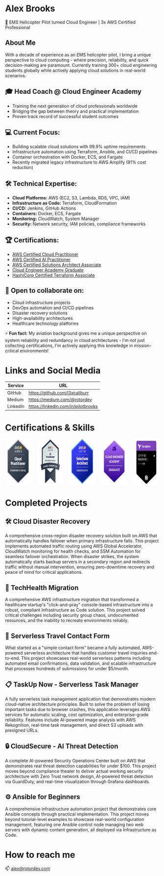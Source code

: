 # Alex Brooks
🚁 EMS Helicopter Pilot turned Cloud Engineer | 3x AWS Certified Professional

## About Me
With a decade of experience as an EMS helicopter pilot, I bring a unique perspective to cloud computing - where precision, reliability, and quick decision-making are paramount. Currently training 300+ cloud engineering students globally while actively applying cloud solutions in real-world scenarios.

## 🎓 Head Coach @ Cloud Engineer Academy
- Training the next generation of cloud professionals worldwide
- Bridging the gap between theory and practical implementation
- Proven track record of successful student outcomes

## 💻 Current Focus:
- Building scalable cloud solutions with 99.9% uptime requirements
- Infrastructure automation using Terraform, Ansible, and CI/CD pipelines
- Container orchestration with Docker, ECS, and Fargate
- Recently migrated legacy infrastructure to AWS Amplify (91% cost reduction)

## 🛠️ Technical Expertise:
- **Cloud Platforms:** AWS (EC2, S3, Lambda, RDS, VPC, IAM)
- **Infrastructure as Code:** Terraform, CloudFormation
- **CI/CD:** Jenkins, GitHub Actions
- **Containers:** Docker, ECS, Fargate
- **Monitoring:** CloudWatch, System Manager
- **Security:** Network security, IAM policies, compliance frameworks

## 🏆 Certifications:
- [AWS Certified Cloud Practitioner](https://www.credly.com/badges/92911053-8410-404e-ab8c-3a533077684f/public_url)
- [AWS Certified AI Practitioner](https://www.credly.com/badges/f009c9b8-26c7-4bb9-8980-0630385d0588/public_url)
- [AWS Certified Solutions Architect Associate](https://www.credly.com/badges/71b6f455-c361-43b5-82ad-7bb786afcfb5/public_url)
- [Cloud Engineer Academy Graduate](https://www.cloudengineeracademy.io/)
- [HashiCorp Certified Terraform Associate](https://www.credly.com/badges/c6d7360d-2c5b-49cc-bf11-28df0b8cc686/public_url)

## 🤝 Open to collaborate on:
- Cloud infrastructure projects
- DevOps automation and CI/CD pipelines
- Disaster recovery solutions
- High-availability architectures
- Healthcare technology platforms

⚡ **Fun fact:** My aviation background gives me a unique perspective on system reliability and redundancy in cloud architectures - I'm not just collecting certifications, I'm actively applying this knowledge in mission-critical environments!

# Links and Social Media

| Service  | URL                                 |
| -------- | ----------------------------------- |
| GitHub   | https://github.com/l3xcaliburr      |
| Medium   | https://medium.com/@rotordev        |
| LinkedIn | https://linkedin.com/in/pilotbrooks |

# Certifications & Skills

<div style="display: flex; align-items: center; gap: 20px;">
  <a href="https://www.credly.com/badges/92911053-8410-404e-ab8c-3a533077684f/public_url">
    <img src="https://github.com/l3xcaliburr/l3xcaliburr/raw/main/aws-certified-cloud-practitioner.png" width="150" height="150" alt="AWS Certified Cloud Practitioner">
  </a>
  <a href="https://www.credly.com/badges/f009c9b8-26c7-4bb9-8980-0630385d0588/public_url">
    <img src="https://github.com/l3xcaliburr/l3xcaliburr/raw/main/aws-certified-ai-practitioner-early-adopter.png" width="150" height="150" alt="AWS Certified AI Practitioner">
  </a>
  <a href="https://www.credly.com/badges/71b6f455-c361-43b5-82ad-7bb786afcfb5/public_url">
    <img src="https://github.com/l3xcaliburr/l3xcaliburr/raw/main/aws-certified-solutions-architect-associate.png" width="150" height="150" alt="AWS Certified Solutions Architect Associate">
  </a>
  <a href="https://www.cloudengineeracademy.io/">
    <img src="https://github.com/l3xcaliburr/l3xcaliburr/raw/main/academy-badge.png" width="150" height="150" alt="Cloud Engineer Academy Graduate">
  </a>
  <a href="https://www.credly.com/badges/c6d7360d-2c5b-49cc-bf11-28df0b8cc686/public_url">
    <img src="https://github.com/l3xcaliburr/l3xcaliburr/raw/main/hashicorp-certified-terraform-associate-003.png" width="150" height="150" alt="Hashicorp Certified Terraform Associate">
  </a>
</div>

# Completed Projects

## 🛠️ Cloud Disaster Recovery
A comprehensive cross-region disaster recovery solution built on AWS that automatically handles failover when primary infrastructure fails. This project implements automated traffic routing using AWS Global Accelerator, CloudWatch monitoring for health checks, and SSM Automation for seamless failover orchestration. When disaster strikes, the system automatically starts backup servers in a secondary region and redirects traffic without manual intervention, ensuring zero-downtime recovery and peace of mind for critical applications.

## 🚀 TechHealth Migration
A comprehensive AWS infrastructure migration that transformed a healthcare startup's "click-and-pray" console-based infrastructure into a robust, compliant Infrastructure as Code solution. This project solved critical challenges including security group chaos, undocumented resources, and the inability to recreate environments reliably.

## 🚁 Serverless Travel Contact Form
What started as a "simple contact form" became a fully automated, AWS-powered serverless architecture that handles customer travel inquiries end-to-end. This project showcases real-world serverless patterns including automated email confirmations, data validation, and scalable infrastructure that processes hundreds of submissions for under $5/month.

## 📋 TaskUp Now - Serverless Task Manager
A fully serverless task management application that demonstrates modern cloud-native architecture principles. Built to solve the problem of losing important tasks due to browser crashes, this application leverages AWS services for automatic scaling, cost optimization, and enterprise-grade reliability. Features include AI-powered image analysis with AWS Rekognition, real-time task management, and direct S3 uploads with presigned URLs.

## 🔒 CloudSecure - AI Threat Detection
A complete AI-powered Security Operations Center built on AWS that demonstrates real threat detection capabilities for under $100. This project moves beyond compliance theater to deliver actual working security architecture with Zero Trust network design, AI-powered threat detection via GuardDuty, and real-time visualization through Grafana dashboards.

## ⚙️ Ansible for Beginners
A comprehensive infrastructure automation project that demonstrates core Ansible concepts through practical implementation. This project moves beyond tutorial-level examples to showcase real-world configuration management, featuring one Ansible control node managing two web servers with dynamic content generation, all deployed via Infrastructure as Code.

# How to reach me

📫 alex@rotordev.com
